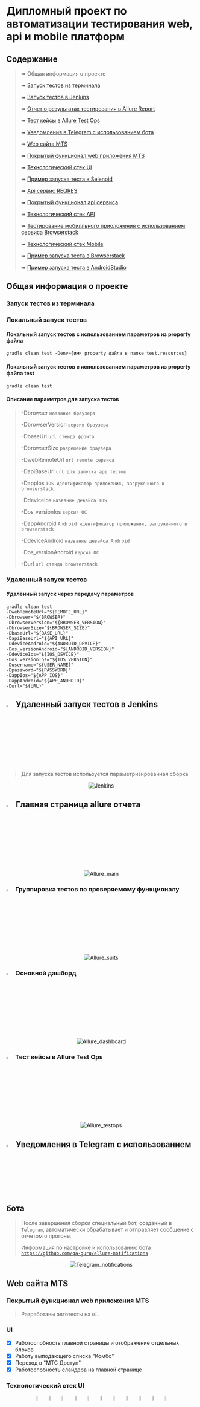 # Дипломный проект по автоматизации тестирования web, api и mobile платформ

## 	Содержание

> ➠ Общая информация о проекте
>
> ➠ [Запуск тестов из терминала](#запуск-тестов-из-терминала)
>
> ➠ [Запуск тестов в Jenkins](#-удаленный-запуск-тестов-в-Jenkins)
>
> ➠ [Отчет о результатах тестирования в Allure Report](#-главная-страница-allure-отчета)
>
> ➠ [Тест кейсы в Allure Test Ops](#-тест-кейсы-в-allure-test-ops)
>
> ➠ [Уведомления в Telegram с использованием бота](#-уведомления-в-telegram-с-использованием-бота)
>
> ➠ [Web сайта MTS](#web-сайта-mts)
>
> ➠ [Покрытый функционал web приложения MTS](#покрытый-функционал-web-приложения-mts)
>
> ➠ [Технологический стек UI](#технологический-стек-ui)
>
> ➠ [Пример запуска теста в Selenoid](#-пример-запуска-теста-в-selenoid)
>
> ➠ [Api сервис REQRES](#api-сервис-reqres)
>
> ➠ [Покрытый функционал api сервиса](#покрытый-функционал-api-сервиса)
>
> ➠ [Технологический стек API](#технологический-стек-api)
>
> ➠ [Тестирование мобилльного приоложения с использованием сервиса Browserstack](#тестирование-мобилльного-приоложения-с-использованием-сервиса-Browserstack)
>
> ➠ [Технологический стек Mobile](#технологический-стек-mobile)
>
> ➠ [Пример запуска теста в Browserstack](#-пример-запуска-теста-в-browserstack)
>
> ➠ [Пример запуска теста в AndroidStudio](#-пример-запуска-теста-в-AndroidStudio)

##  Общая информация о проекте

### Запуск тестов из терминала

### Локальный запуск тестов

#### Локальный запуск тестов с использованием параметров из property файла

```
gradle clean test -Denv={имя property файла в папке test.resources}
```

#### Локальный запуск тестов с использованием параметров из property файла test

```
gradle clean test
```

#### Описание параметров для запуска тестов

>
> -Dbrowser <code>название браузера</code>
>
> -DbrowserVersion  <code>версия браузера</code>
>
> -DbaseUrl <code>url стенда фронта</code>
>
> -DbrowserSize <code>разрешение браузера</code>
>
> -DwebRemoteUrl <code>url remote сервиса</code>
>
> -DapiBaseUrl <code>url для запуска api тестов</code>
>
> -DappIos <code>IOS идентификатор приложения, загруженного в browserstack </code>
>
> -DdeviceIos <code>название девайса IOS </code>
>
> -Dos_versionIos <code>версия ОС </code>
>
> -DappAndroid <code>Android идентификатор приложения, загруженного в browserstack </code>
>
> -DdeviceAndroid <code>название девайса Android </code>
>
> -Dos_versionAndroid <code>версия ОС </code>
>
> -Durl <code>url стенда browserstack</code>
>


### Удаленный запуск тестов

#### Удалённый запуск через передачу параметров

```
gradle clean test 
-DwebRemoteUrl="${REMOTE_URL}"
-Dbrowser="${BROWSER}"
-DbrowserVersion="${BROWSER_VERSION}"
-DbrowserSize="${BROWSER_SIZE}"
-DbaseUrl="${BASE_URL}"
-DapiBaseUrl="${API_URL}"
-DdeviceAndroid="${ANDROID_DEVICE}"
-Dos_versionAndroid="${ANDROID_VERSION}"
-DdeviceIos="${IOS_DEVICE}"
-Dos_versionIos="${IOS_VERSION}"
-Dusername="${USER_NAME}"
-Dpassword="${PASSWORD}"
-DappIos="${APP_IOS}"
-DappAndroid="${APP_ANDROID}"
-Durl="${URL}"
```


## <img width="4%" title="Jenkins" src="readme_design/logo/Jenkins.svg"> Удаленный запуск тестов в Jenkins

> Для запуска тестов используется параметризированная сборка

<p align="center">
<img title="Jenkins" src="readme_design/screens/Jenkins.png">
</p>

## <img width="4%" title="Allure_Report" src="readme_design/logo/Allure_Report.svg"> Главная страница allure отчета

<p align="center">
<img title="Allure_main" src="readme_design/screens/Allure_main.png">
</p>

### <img width="4%" title="Allure_Report" src="readme_design/logo/Allure_Report.svg"> Группировка тестов по проверяемому функционалу

<p align="center">
<img title="Allure_suits" src="readme_design/screens/Allure_suits.png">
</p>

### <img width="4%" title="Allure_Report" src="readme_design/logo/Allure_Report.svg"> Основной дашборд

<p align="center">
<img title="Allure_dashboard" src="readme_design/screens/Allure_dashboard.png">
</p>

### <img width="4%" title="Allure_testops" src="readme_design/logo/Allure_Test_Ops.svg"> Тест кейсы в Allure Test Ops

<p align="center">
<img title="Allure_testops" src="readme_design/screens/Allure_testops.png">
</p>

## <img width="4%" title="Telegram" src="readme_design/logo/Telegram.svg"> Уведомления в Telegram с использованием бота

> После завершения сборки специальный бот, созданный в <code>Telegram</code>, автоматически обрабатывает и отправляет сообщение с отчетом о прогоне.
>
> Информация по настройке и использованию бота <code>https://github.com/qa-guru/allure-notifications</code>

<p align="center">
<img title="Telegram_notifications" src="readme_design/screens/Telegram_notifications.png">
</p>

## Web сайта MTS

###  Покрытый функционал web приложения MTS

> Разработаны автотесты на <code>UI</code>.
### UI

- [x] Работоспобность главной страницы и отображение отдельных блоков
- [x] Работу выподающего списка "Комбо"
- [x] Переход в "МТС Доступ"
- [x] Работоспобность слайдера на главной странице

### Технологический стек UI

<p align="center">
<img width="6%" title="IntelliJ IDEA" src="readme_design/logo/Intelij_IDEA.svg">
<img width="6%" title="Java" src="readme_design/logo/Java.svg">
<img width="6%" title="Selenide" src="readme_design/logo/Selenide.svg">
<img width="6%" title="Selenoid" src="readme_design/logo/Selenoid.svg">
<img width="6%" title="Allure Report" src="readme_design/logo/Allure_Report.svg">
<img width="6%" title="Allure Test Ops" src="readme_design/logo/Allure_Test_Ops.svg">
<img width="6%" title="Gradle" src="readme_design/logo/Gradle.svg">
<img width="6%" title="JUnit5" src="readme_design/logo/JUnit5.svg">
<img width="6%" title="GitHub" src="readme_design/logo/GitHub.svg">
<img width="6%" title="Jenkins" src="readme_design/logo/Jenkins.svg">
<img width="6%" title="Telegram" src="readme_design/logo/Telegram.svg">
</p>

### В данном подпроекте автотесты написаны на <code>Java</code> с использованием <code>Selenide</code> для UI-тестов.
>
> <code>Selenoid</code> выполняет запуск браузеров в контейнерах <code>Docker</code>.
>
> <code>Allure Report</code> формирует отчет о запуске тестов.
>
> Для автоматизированной сборки проекта используется <code>Gradle</code>.
>
> В качестве библиотеки для модульного тестирования используется <code>JUnit 5</code>.
>
> <code>Jenkins</code> выполняет запуск тестов.
>
> После завершения прогона отправляются уведомления с помощью бота в <code>Telegram</code>.

## <img width="4%" title="Selenoid" src="readme_design/logo/Selenoid.svg"> Пример запуска теста в Selenoid

> К каждому тесту в отчете прилагается видео. Одно из таких видео представлено ниже.

<p align="center">
<img title="Selenoid_gif" src="readme_design/gifs/Selenoid1.gif">
</p>

##  Api сервис REQRES

###  Покрытый функционал api сервиса

> Разработаны автотесты на <code>Api сервис</code>.
### Api

- [x] Получение списка пользователей
- [x] Проверка наличия пользователя
- [x] Создание пользователя
- [x] Обновление пользователя
- [x] Регистрация пользователя
- [x] Проверка id и email пользователя
- [x] Проверка email пользователя с помощью Groovy


### Технологический стек API

<p align="center">
<img width="6%" title="IntelliJ IDEA" src="readme_design/logo/Intelij_IDEA.svg">
<img width="6%" title="Java" src="readme_design/logo/Java.svg">
<img width="6%" title="Rest Assured" src="readme_design/logo/Rest_Assured.png">
<img width="6%" title="Allure Report" src="readme_design/logo/Allure_Report.svg">
<img width="6%" title="Allure Test Ops" src="readme_design/logo/Allure_Test_Ops.svg">
<img width="6%" title="Gradle" src="readme_design/logo/Gradle.svg">
<img width="6%" title="JUnit5" src="readme_design/logo/JUnit5.svg">
<img width="6%" title="GitHub" src="readme_design/logo/GitHub.svg">
<img width="6%" title="Jenkins" src="readme_design/logo/Jenkins.svg">
<img width="6%" title="Telegram" src="readme_design/logo/Telegram.svg">
</p>

### В данном подпроекте автотесты написаны на <code>Java</code> с использованием <code>Rest Assured</code> для Api-тестов.
>
> <code>Rest Assured</code> выполняет роль обёртки над http клиентом.
>
> <code>Allure Report</code> формирует отчет о запуске тестов.
>
> Для автоматизированной сборки проекта используется <code>Gradle</code>.
>
> В качестве библиотеки для модульного тестирования используется <code>JUnit 5</code>.
>
> <code>Jenkins</code> выполняет запуск тестов.
>
> После завершения прогона отправляются уведомления с помощью бота в <code>Telegram</code>.

## Тестирование мобилльного приоложения с использованием сервиса Browserstack


> Разработаны автотесты для мобильного приложения

- [x] Проверка поиска в приложение Wikipedia
- [x] Проверка поиска на IOS

## Локальное тестирование мобилльного приоложения Wikipedia с использованием Android studio
- [x] Прохождение онбординга
### Технологический стек Mobile

<p align="center">
<img width="6%" title="IntelliJ IDEA" src="readme_design/logo/Intelij_IDEA.svg">
<img width="6%" title="Java" src="readme_design/logo/Java.svg">
<img width="6%" title="Selenide" src="readme_design/logo/Selenide.svg">
<img width="6%" title="Android Studio" src="readme_design/logo/androidstudio.svg">
<img width="6%" title="Appium" src="readme_design/logo/appium.svg">
<img width="6%" title="Appium Inspector" src="readme_design/logo/appium_inspector.png">
<img width="6%" title="Browserstack" src="readme_design/logo/browserstack.svg">
<img width="6%" title="Allure Report" src="readme_design/logo/Allure_Report.svg">
<img width="6%" title="Allure Test Ops" src="readme_design/logo/Allure_Test_Ops.svg">
<img width="6%" title="Gradle" src="readme_design/logo/Gradle.svg">
<img width="6%" title="JUnit5" src="readme_design/logo/JUnit5.svg">
<img width="6%" title="GitHub" src="readme_design/logo/GitHub.svg">
<img width="6%" title="Jenkins" src="readme_design/logo/Jenkins.svg">
<img width="6%" title="Telegram" src="readme_design/logo/Telegram.svg">
</p>

### В данном подпроекте автотесты написаны на <code>Java</code> с использованием <code>Selenide и Appium</code>.
>
> <code>Selenide и Appium</code> используются для управления мобильным устройством с помощью веб драйвера.
>
> В проверках есть локальный тест( запускается с помощью Android studio и эмулятора мобильного устройства), так и с помощью сервиса Browserstack, предоставляющего доступ к ферме с реальными мобильными устройствами
>
> <code>Allure Report</code> формирует отчет о запуске тестов.
>
> Для автоматизированной сборки проекта используется <code>Gradle</code>.
>
> В качестве библиотеки для модульного тестирования используется <code>JUnit 5</code>.
>
> <code>Jenkins</code> выполняет запуск тестов.
>
> После завершения прогона отправляются уведомления с помощью бота в <code>Telegram</code>.

## <img width="4%" title="BrowserStack" src="readme_design/logo/browserstack.svg"> Пример запуска теста в Browserstack

> К каждому тесту в отчете прилагается видео и различные логи. Одно из таких видео представлено ниже.

<p align="center">
<img title="Browserstack_gif" src="readme_design/gifs/Browserstack1.gif">
</p>

## <img width="4%" title="BrowserStack" src="readme_design/logo/androidstudio.svg"> Пример запуска теста в AndroidStudio

<p align="center">
<img title="Browserstack_gif" src="readme_design/gifs/adnroidstudio.gif">
</p>

